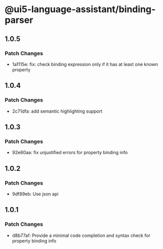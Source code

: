 # @ui5-language-assistant/binding-parser

## 1.0.5

### Patch Changes

- 1a1115e: fix: check binding expression only if it has at least one known property

## 1.0.4

### Patch Changes

- 2c71dfa: add semantic highlighting support

## 1.0.3

### Patch Changes

- 92e60aa: fix unjustified errors for property binding info

## 1.0.2

### Patch Changes

- 9df89eb: Use json api

## 1.0.1

### Patch Changes

- d8b77af: Provide a minimal code completion and syntax check for property binding info

